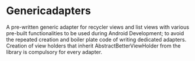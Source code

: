 # Genericadapters
A pre-written generic adapter for recycler views and list views with various pre-built functionalities to be used during Android Development; to avoid the repeated creation and boiler plate code of writing dedicated adapters. Creation of view holders that inherit AbstractBetterViewHolder from the library is compulsory for every adapter.
